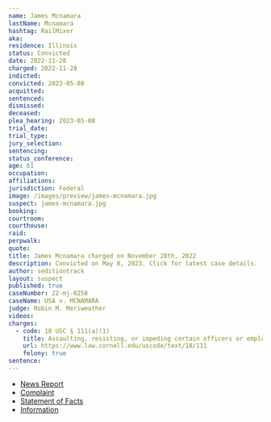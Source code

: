 ```yaml
---
name: James Mcnamara
lastName: Mcnamara
hashtag: RailMixer
aka:
residence: Illinois
status: Convicted
date: 2022-11-28
charged: 2022-11-28
indicted:
convicted: 2023-05-08
acquitted:
sentenced:
dismissed:
deceased:
plea_hearing: 2023-05-08
trial_date:
trial_type:
jury_selection:
sentencing:
status_conference:
age: 61
occupation:
affiliations:
jurisdiction: Federal
image: /images/preview/james-mcnamara.jpg
suspect: james-mcnamara.jpg
booking:
courtroom:
courthouse:
raid:
perpwalk:
quote:
title: James Mcnamara charged on November 28th, 2022
description: Convicted on May 8, 2023. Click for latest case details.
author: seditiontrack
layout: suspect
published: true
caseNumber: 22-mj-0258
caseName: USA v. MCNAMARA
judge: Robin M. Meriweather
videos:
charges:
  - code: 18 USC § 111(a)(1)
    title: Assaulting, resisting, or impeding certain officers or employees
    url: https://www.law.cornell.edu/uscode/text/18/111
    felony: true
sentence:
---
```


- [News Report](https://chicago.suntimes.com/metro-state/2022/11/30/23487204/chicago-area-man-charged-in-jan-6-riot-accused-of-ramming-capitol-doors)
- [Complaint](https://www.justice.gov/usao-dc/case-multi-defendant/file/1555036/download)
- [Statement of Facts](https://www.justice.gov/usao-dc/case-multi-defendant/file/1555041/download)
- [Information](https://storage.courtlistener.com/recap/gov.uscourts.dcd.253963/gov.uscourts.dcd.253963.25.0_1.pdf)
